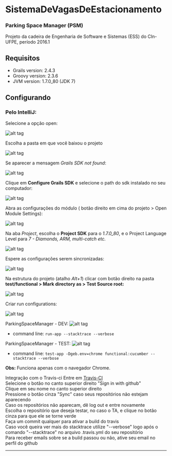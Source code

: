 # SistemaDeVagasDeEstacionamento
### Parking Space Manager (PSM)

Projeto da cadeira de Engenharia de Software e Sistemas (ESS) do CIn-UFPE, período 2016.1
## Requisitos
- Grails version: 2.4.3
- Groovy version: 2.3.6 
- JVM version: 1.7.0_80 (JDK 7)

## Configurando

### Pelo IntelliJ:
Selecione a opção open:

![alt tag](http://i.imgur.com/zdPOypk.png)

Escolha a pasta em que você baixou o projeto

![alt tag](http://i.imgur.com/Wfh6o8I.png)

Se aparecer a mensagem *Grails SDK not found*:

![alt tag](http://i.imgur.com/y2295W9.png)

Clique em **Configure Grails SDK** e selecione o path do sdk instalado no seu computador:

![alt tag](http://i.imgur.com/u4T3S9o.png)

Abra as configurações do módulo ( botão direito em cima do projeto > Open Module Settings):

![alt tag](http://i.imgur.com/UivdgLo.png)

Na aba *Project*, escolha o **Project SDK** para o *1.7.0_80*, e o Project Language Level para *7 - Diamonds, ARM, multi-catch etc.*

![alt tag](http://i.imgur.com/fRL80tB.png)

Espere as configurações serem sincronizadas:

![alt tag](http://i.imgur.com/1ij9Kmw.png)

Na estrutura do projeto (atalho _Alt+1_) clicar com botão direito na pasta **test/functional > Mark directory as > Test Source root:** 

![alt tag](http://i.imgur.com/LVHdZzt.png)

Criar run configurations:

![alt tag](http://i.imgur.com/l2fr9VR.png)

ParkingSpaceManager - DEV:
![alt tag](http://i.imgur.com/WVxKYvy.png)
- command line: `run-app --stacktrace --verbose`

ParkingSpaceManager - TEST:
![alt tag](http://i.imgur.com/q17bNAv.png)
- command line: `test-app -Dgeb.env=chrome functional:cucumber --stacktrace --verbose`

**Obs:** Funciona apenas com o navegador Chrome.

Integração com o Travis-ci
Entre em [Travis-CI](https://travis-ci.org/) <br />
Selecione o botão no canto superior direito "Sign in with github" <br />
Clique em seu nome no canto superior direito <br />
Pressione o botão cinza "Sync" caso seus repositórios não estejam aparecendo <br />
Caso os repositórios não aparecam, dê log out e entre novamente <br />
Escolha o repositório que deseja testar, no caso o TA, e clique no botão cinza para que ele se torne verde <br />
Faça um commit qualquer para ativar a build do travis <br />
Caso você queira ver mais do stacktrace utilize "--verbose" logo após o comando "--stacktrace" no arquivo .travis.yml do seu repositório <br />
Para receber emails sobre se a build passou ou não, ative seu email no perfil do github <br />

-------------------------------------------------------------------------------------------------------------------
